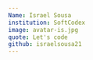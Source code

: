 ```yaml
---
Name: Israel Sousa
institution: SoftCodex
image: avatar-is.jpg 
quote: Let's code
github: israelsousa21
---
```

